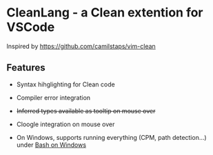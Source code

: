 # CleanLang - a Clean extention for VSCode
Inspired by https://github.com/camilstaps/vim-clean

## Features
 - Syntax hihglighting for Clean code
 - Compiler error integration
 - ~~Inferred types available as tooltip on mouse over~~
 - Cloogle integration on mouse over

 - On Windows, supports running everything (CPM, path detection...) under [Bash on Windows](https://en.wikipedia.org/wiki/Windows_Subsystem_for_Linux)